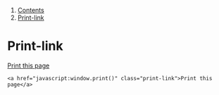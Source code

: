 1.  [Contents](/docs/core/design/overview)
2.  [Print-link](#)

# Print-link

<a href="javascript:window.print()" class="print-link">Print this page</a>

    <a href="javascript:window.print()" class="print-link">Print this page</a>